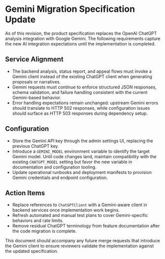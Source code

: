 # Gemini Migration Specification Update

As of this revision, the product specification replaces the OpenAI ChatGPT analysis
integration with Google Gemini. The following requirements capture the new AI
integration expectations until the implementation is completed.

## Service Alignment
- The backend analysis, status report, and appeal flows must invoke a Gemini
  client instead of the existing ChatGPT client when generating proposals or
  narratives.
- Gemini requests must continue to enforce structured JSON responses, schema
  validation, and failure handling consistent with the current Gemini-based
  behavior.
- Error handling expectations remain unchanged: upstream Gemini errors should
  translate to HTTP 502 responses, while configuration issues should surface as
  HTTP 503 responses during dependency setup.

## Configuration
- Store the Gemini API key through the admin settings UI, replacing the previous
  ChatGPT key.
- Introduce a `GEMINI_MODEL` environment variable to identify the target Gemini
  model. Until code changes land, maintain compatibility with the existing
  `CHATGPT_MODEL` setting but favor the new variable in documentation and
  configuration tooling.
- Update operational runbooks and deployment manifests to provision Gemini
  credentials and endpoint configuration.

## Action Items
- Replace references to `ChatGPTClient` with a Gemini-aware client in backend
  services once implementation work begins.
- Refresh automated and manual test plans to cover Gemini-specific behaviors and
  rate limits.
- Remove residual ChatGPT terminology from feature documentation after the code
  migration is complete.

This document should accompany any future merge requests that introduce the
Gemini client to ensure reviewers validate the implementation against the updated
specification.
